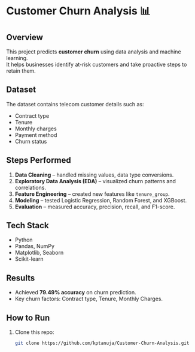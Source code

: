 # Customer Churn Analysis 📊

## Overview
This project predicts **customer churn** using data analysis and machine learning.  
It helps businesses identify at-risk customers and take proactive steps to retain them.

## Dataset
The dataset contains telecom customer details such as:
- Contract type
- Tenure
- Monthly charges
- Payment method
- Churn status

## Steps Performed
1. **Data Cleaning** – handled missing values, data type conversions.
2. **Exploratory Data Analysis (EDA)** – visualized churn patterns and correlations.
3. **Feature Engineering** – created new features like `tenure_group`.
4. **Modeling** – tested Logistic Regression, Random Forest, and XGBoost.
5. **Evaluation** – measured accuracy, precision, recall, and F1-score.

## Tech Stack
- Python
- Pandas, NumPy
- Matplotlib, Seaborn
- Scikit-learn

## Results
- Achieved **79.49% accuracy** on churn prediction.
- Key churn factors: Contract type, Tenure, Monthly Charges.

## How to Run
1. Clone this repo:
   ```bash
   git clone https://github.com/kptanuja/Customer-Churn-Analysis.git
